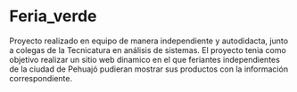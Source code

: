 # Feria_verde
Proyecto realizado en equipo de manera independiente y autodidacta, junto a colegas de la Tecnicatura en análisis de sistemas.
El proyecto tenia como objetivo realizar un sitio web dinamico en el que feriantes independientes de la ciudad de Pehuajó pudieran mostrar sus productos con la información correspondiente.
